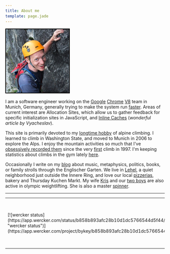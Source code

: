 ```yaml
---
title: About me
template: page.jade
---
```


<div class='sidecolumn'>
  <img style='border: 2px solid black' width='200' src='portrait.jpg' alt='My portrait' />
</div>

I am a software engineer working on the [Google][1] [Chrome][2] [V8][3] team in Munich, Germany, generally trying
to make the system run [faster][4]. Areas of current interest are Allocation Sites, which allow us to gather
feedback for specific initialization sites in JavaScript, and [Inline Caches][5] (*wonderful article by Vyacheslav*).

This site is primarily devoted to my [longtime hobby](climbing.html) of alpine
climbing. I learned to climb in Washington State, and moved to Munich in 2006 to
explore the Alps. I enjoy the mountain activities so much that I've [obsessively
recorded them](cma/) since the very [first](cma/1997/sainthelens.html) climb in
1997.
I'm keeping statistics about climbs in the gym lately [here](reporting.html).

Occasionally I write on my [blog](blog/) about music, metaphysics, politics, books, or family strolls through the
Englischer Garten. We live in [Lehel][6], a quiet neighborhood just outside the Innere Ring, and love our local
[pizzerias][7], bakery and Thursday Kuchen Markt. My wife [Kris][8] and our [two boys][9] are also active in olympic
weightlifting. She is also a master [spinner][10].

---

<table>
<tr>
<td>[![wercker status](https://app.wercker.com/status/b858b893afc28b10d1dc5766544d5f44/m "wercker status")](https://app.wercker.com/project/bykey/b858b893afc28b10d1dc5766544d5f44)</td>
<td>_This site is maintained with [Wintersmith][11] and deployed with [Wercker][12]._</td>
</tr>
</table>

[1]: http://www.google.com/en
[2]: http://www.chromium.org/Home
[3]: http://code.google.com/p/v8/
[4]: http://arewefastyet.com/
[5]: http://mrale.ph/blog/2012/06/03/explaining-js-vms-in-js-inline-caches.html
[6]: http://en.wikipedia.org/wiki/Altstadt-Lehel
[7]: http://www.r-cupido.de/
[8]: http://freimann-gewichtheben.org/
[9]: http://freimann-gewichtheben.org/2014-fruhjahrsturnier-im-mehrkampf/
[10]: http://www.etsy.com/shop/bockstarkknits
[11]: http://wintersmith.io/
[12]: http://wercker.com/